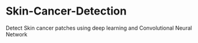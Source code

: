 # Skin-Cancer-Detection
Detect Skin cancer patches using deep learning and Convolutional Neural Network
